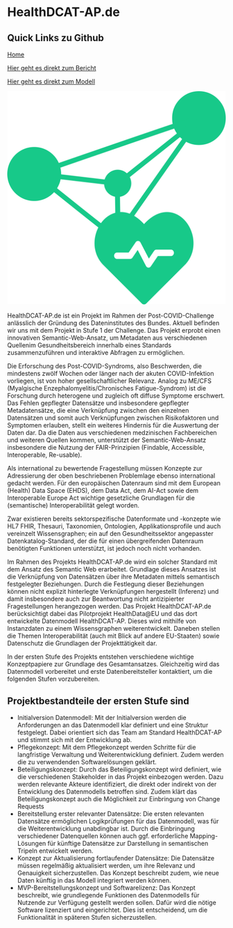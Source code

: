 # HealthDCAT-AP.de
## Quick Links zu Github
[Home](https://github.com/HealthDCAT-AP-de/healthdcat-ap.de)

[Hier geht es direkt zum Bericht](https://github.com/HealthDCAT-AP-de/healthdcat-ap.de/tree/main/report_stage_1)

[Hier geht es direkt zum Modell](https://github.com/HealthDCAT-AP-de/healthdcat-ap.de/tree/main/model)



![Logo HealthDCAT-AP.de](https://github.com/HealthDCAT-AP-de/healthdcat-ap.de/blob/main/images/logo_HealthDCAT-AP.de.png?raw=true)


HealthDCAT-AP.de ist ein Projekt im Rahmen der Post-COVID-Challenge anlässlich der Gründung des Dateninstitutes des Bundes. Aktuell befinden wir uns mit dem Projekt in Stufe 1 der Challenge.
Das Projekt erprobt einen innovativen Semantic-Web-Ansatz, um Metadaten aus verschiedenen Quellenim Gesundheitsbereich innerhalb eines Standards zusammenzuführen und interaktive Abfragen zu ermöglichen.

Die Erforschung des Post-COVID-Syndroms, also Beschwerden, die mindestens zwölf Wochen oder länger nach der akuten COVID-Infektion vorliegen, ist von hoher gesellschaftlicher Relevanz. Analog zu ME/CFS (Myalgische Enzephalomyelitis/Chronisches Fatigue-Syndrom) ist die Forschung durch heterogene und zugleich oft diffuse Symptome erschwert. Das Fehlen gepflegter Datensätze und insbesondere gepflegter Metadatensätze, die eine Verknüpfung zwischen den einzelnen Datensätzen und somit auch Verknüpfungen zwischen Risikofaktoren und Symptomen erlauben, stellt ein weiteres Hindernis für die Auswertung der Daten dar. Da die Daten aus verschiedenen medzinischen Fachbereichen und weiteren Quellen kommen, unterstützt der Semantic-Web-Ansatz insbesondere die Nutzung der FAIR-Prinzipien (Findable, Accessible, Interoperable, Re-usable).

Als international zu bewertende Fragestellung müssen Konzepte zur Adressierung der oben beschriebenen Problemlage ebenso international gedacht werden.
Für den europäischen Datenraum sind mit dem European (Health) Data Space (EHDS), dem Data Act, dem AI-Act sowie dem Interoperable Europe Act wichtige gesetzliche Grundlagen für die (semantische) Interoperabilität gelegt worden.

Zwar existieren bereits sektorspezifische Datenformate und -konzepte wie HL7 FHIR, Thesauri, Taxonomien, Ontologien, Applikationsprofile und auch vereinzelt Wissensgraphen; ein auf den Gesundheitssektor angepasster Datenkatalog-Standard, der die für einen übergreifenden Datenraum benötigten Funktionen unterstützt, ist jedoch noch nicht vorhanden.

Im Rahmen des Projekts HealthDCAT-AP.de wird ein solcher Standard mit dem Ansatz des Semantic Web erarbeitet. Grundlage dieses Ansatzes ist die Verknüpfung von Datensätzen über ihre Metadaten mittels semantisch festgelegter Beziehungen. Durch die Festlegung dieser Beziehungen können nicht explizit hinterlegte Verknüpfungen hergestellt (Inferenz) und damit insbesondere auch zur Beantwortung nicht antizipierter Fragestellungen herangezogen werden.
Das Projekt HealthDCAT-AP.de berücksichtigt dabei das Pilotprojekt HealthData@EU und das dort entwickelte Datenmodell HealthDCAT-AP. Dieses wird mithilfe von Instanzdaten zu einem Wissensgraphen weiterentwickelt. Daneben stellen die Themen Interoperabilität (auch mit Blick auf andere EU-Staaten) sowie Datenschutz die Grundlagen der Projekttätigkeit dar.

In der ersten Stufe des Projekts entstehen verschiedene wichtige Konzeptpapiere zur Grundlage des Gesamtansatzes. Gleichzeitig wird das Datenmodell vorbereitet und erste Datenbereitsteller kontaktiert, um die folgenden Stufen vorzubereiten.

## Projektbestandteile der ersten Stufe sind

* Initialversion Datenmodell: Mit der Initialversion werden die Anforderungen an das Datenmodell klar definiert und eine Struktur festgelegt. Dabei orientiert sich das Team am Standard HealthDCAT-AP und stimmt sich mit der Entwicklung ab.
* Pflegekonzept: Mit dem Pflegekonzept werden Schritte für die langfristige Verwaltung und Weiterentwicklung definiert. Zudem werden die zu verwendenden Softwarelösungen geklärt.
* Beteiligungskonzept: Durch das Beteiligungskonzept wird definiert, wie die verschiedenen Stakeholder in das Projekt einbezogen werden. Dazu werden relevante Akteure identifiziert, die direkt oder indirekt von der Entwicklung des Datenmodells betroffen sind. Zudem klärt das Beteiligungskonzept auch die Möglichkeit zur Einbringung von Change Requests
* Bereitstellung erster relevanter Datensätze: Die ersten relevanten Datensätze ermöglichen Logikprüfungen für das Datenmodell, was für die Weiterentwicklung unabdingbar ist. Durch die Einbringung verschiedener Datenquellen können auch ggf. erforderliche Mapping-Lösungen für künftige Datensätze zur Darstellung in semantischen Tripeln entwickelt werden.
* Konzept zur Aktualisierung fortlaufender Datensätze: Die Datensätze müssen regelmäßig aktualisiert werden, um ihre Relevanz und Genauigkeit sicherzustellen. Das Konzept beschreibt zudem, wie neue Daten künftig in das Modell integriert werden können.
* MVP-Bereitstellungskonzept und Softwarelizenz: Das Konzept beschreibt, wie grundlegende Funktionen des Datenmodells für Nutzende zur Verfügung gestellt werden sollen. Dafür wird die nötige Software lizenziert und eingerichtet. Dies ist entscheidend, um die Funktionalität in späteren Stufen sicherzustellen.